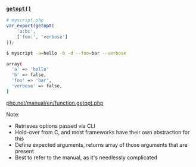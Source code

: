 ### [`getopt()`](http://php.net/manual/en/function.getopt.php)

```php
# myscript.php
var_export(getopt(
	'a:bc',
	['foo:', 'verbose']
));
```

```bash
$ myscript -a=hello -b -d --foo=bar --verbose

array(
  'a' => 'hello'
  'b' => false,
  'foo' => 'bar',
  'verbose' => false,
)
```
<!-- .element: class="fragment" -->

[php.net/manual/en/function.getopt.php](http://php.net/manual/en/function.getopt.php)<!-- .element: class="fragment" -->

Note:

* Retrieves options passed via CLI
* Hold-over from C, and most frameworks have their own abstraction for this
* Define expected arguments, returns array of those arguments that are present
* Best to refer to the manual, as it's needlessly complicated
